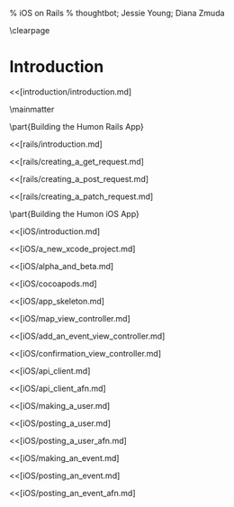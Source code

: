 % iOS on Rails
% thoughtbot; Jessie Young; Diana Zmuda

\clearpage

# Introduction

<<[introduction/introduction.md]

\mainmatter

\part{Building the Humon Rails App}

<<[rails/introduction.md]

<<[rails/creating_a_get_request.md]

<<[rails/creating_a_post_request.md]

<<[rails/creating_a_patch_request.md]

\part{Building the Humon iOS App}

<<[iOS/introduction.md]

<<[iOS/a_new_xcode_project.md]

<<[iOS/alpha_and_beta.md]

<<[iOS/cocoapods.md]

<<[iOS/app_skeleton.md]

<<[iOS/map_view_controller.md]

<<[iOS/add_an_event_view_controller.md]

<<[iOS/confirmation_view_controller.md]

<<[iOS/api_client.md]

<<[iOS/api_client_afn.md]

<<[iOS/making_a_user.md]

<<[iOS/posting_a_user.md]

<<[iOS/posting_a_user_afn.md]

<<[iOS/making_an_event.md]

<<[iOS/posting_an_event.md]

<<[iOS/posting_an_event_afn.md]
